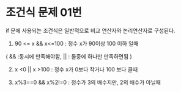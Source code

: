 # 조건식 문제 01번 

if 문에 사용되는 조건식은 일반적으로 비교 연산자와 논리연산자로 구성된다. 

1. 90 <= x && x<=100 : 정수 x가 90이상 100 이하 일때  

( && :동시에 만족해야함,  || : 둘중에 하나만 만족하면됨  ) 

2. x <0 || x >100  : 정수 x가 0보다 작거나 100 보다 클때 

3. x%3==0 && x%2!=0 : 정수가 3의 배수지만, 2의 배수가 아닐때 
